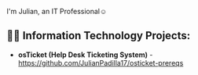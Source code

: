  I'm Julian, an IT Professional</a>☺</h1>

<h2>👨‍💻 Information Technology Projects:</h2>

- <b>osTicket (Help Desk Ticketing System)</b>
  -https://github.com/JulianPadilla17/osticket-prereqs
  

  
